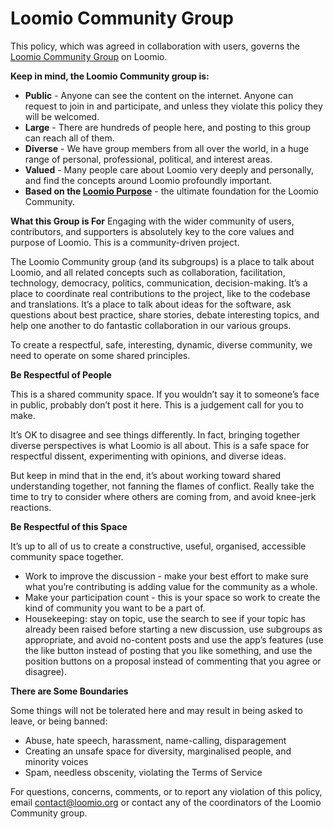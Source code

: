# Loomio Community Group
This policy, which was agreed in collaboration with users, governs the [Loomio Community Group](https://www.loomio.com/community) on Loomio.

**Keep in mind, the Loomio Community group is:**

* **Public** - Anyone can see the content on the internet. Anyone can request to join in and participate, and unless they violate this policy they will be welcomed.
* **Large** - There are hundreds of people here, and posting to this group can reach all of them. 
* **Diverse** - We have group members from all over the world, in a huge range of personal, professional, political, and interest areas. 
* **Valued** - Many people care about Loomio very deeply and personally, and find the concepts around Loomio profoundly important. 
* **Based on the [Loomio Purpose](https://www.loomio.com/purpose)** - the ultimate foundation for the Loomio Community. 

**What this Group is For**
Engaging with the wider community of users, contributors, and supporters is absolutely key to the core values and purpose of Loomio. This is a community-driven project.

The Loomio Community group (and its subgroups) is a place to talk about Loomio, and all related concepts such as collaboration, facilitation, technology, democracy, politics, communication, decision-making. It’s a place to coordinate real contributions to the project, like to the codebase and translations. It’s a place to talk about ideas for the software, ask questions about best practice, share stories, debate interesting topics, and help one another to do fantastic collaboration in our various groups. 

To create a respectful, safe, interesting, dynamic, diverse community, we need to operate on some shared principles.

**Be Respectful of People**

This is a shared community space. If you wouldn’t say it to someone’s face in public, probably don’t post it here. This is a judgement call for you to make. 

It’s OK to disagree and see things differently. In fact, bringing together diverse perspectives is what Loomio is all about. This is a safe space for respectful dissent, experimenting with opinions, and diverse ideas. 

But keep in mind that in the end, it’s about working toward shared understanding together, not fanning the flames of conflict. Really take the time to try to consider where others are coming from, and avoid knee-jerk reactions. 

**Be Respectful of this Space**

It’s up to all of us to create a constructive, useful, organised, accessible community space together.

* Work to improve the discussion - make your best effort to make sure what you’re contributing is adding value for the community as a whole. 
* Make your participation count - this is your space so work to create the kind of community you want to be a part of.
* Housekeeping: stay on topic, use the search to see if your topic has already been raised before starting a new discussion, use subgroups as appropriate, and avoid no-content posts and use the app’s features (use the like button instead of posting that you like something, and use the position buttons on a proposal instead of commenting that you agree or disagree).

**There are Some Boundaries**

Some things will not be tolerated here and may result in being asked to leave, or being banned:


* Abuse, hate speech, harassment, name-calling, disparagement
* Creating an unsafe space for diversity, marginalised people, and minority voices
* Spam, needless obscenity, violating the Terms of Service

For questions, concerns, comments, or to report any violation of this policy, email contact@loomio.org or contact any of the coordinators of the Loomio Community group.



